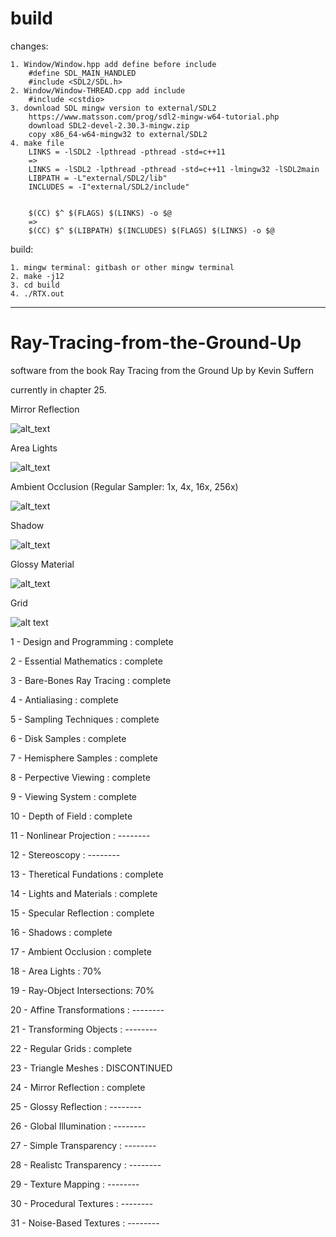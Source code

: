 # build

changes:

    1. Window/Window.hpp add define before include
        #define SDL_MAIN_HANDLED
        #include <SDL2/SDL.h>
    2. Window/Window-THREAD.cpp add include
        #include <cstdio>
    3. download SDL mingw version to external/SDL2
        https://www.matsson.com/prog/sdl2-mingw-w64-tutorial.php
        download SDL2-devel-2.30.3-mingw.zip
        copy x86_64-w64-mingw32 to external/SDL2
    4. make file
        LINKS = -lSDL2 -lpthread -pthread -std=c++11
        =>
        LINKS = -lSDL2 -lpthread -pthread -std=c++11 -lmingw32 -lSDL2main
        LIBPATH = -L"external/SDL2/lib"
        INCLUDES = -I"external/SDL2/include"


        $(CC) $^ $(FLAGS) $(LINKS) -o $@
        =>
        $(CC) $^ $(LIBPATH) $(INCLUDES) $(FLAGS) $(LINKS) -o $@

build:

    1. mingw terminal: gitbash or other mingw terminal
    2. make -j12
    3. cd build
    4. ./RTX.out
    

-----------------------------

# Ray-Tracing-from-the-Ground-Up
software from the book Ray Tracing from the Ground Up by Kevin Suffern

currently in chapter 25.

Mirror Reflection

![alt_text](https://github.com/hadryans/Ray-Tracing-from-the-Ground-Up/blob/master/build/images/Mirror%20Reflection.png)

Area Lights

![alt_text](https://github.com/hadryans/Ray-Tracing-from-the-Ground-Up/blob/master/build/images/Area%20Lights.png)

Ambient Occlusion (Regular Sampler: 1x, 4x, 16x, 256x)

![alt_text](https://github.com/hadryans/Ray-Tracing-from-the-Ground-Up/blob/master/build/images/Ambient%20Occlusion.png)

Shadow

![alt_text](https://github.com/hadryans/Ray-Tracing-from-the-Ground-Up/blob/master/build/images/Shadows.png)


Glossy Material

![alt_text](https://github.com/hadryans/Ray-Tracing-from-the-Ground-Up/blob/master/build/images/Specular%20Highlight.png)


Grid

![alt text](https://github.com/hadryans/Ray-Tracing-from-the-Ground-Up/blob/master/build/images/1000%20spheres%20grid.png)

 1 - Design and Programming  : complete
 
 2 - Essential Mathematics   : complete
 
 3 - Bare-Bones Ray Tracing  : complete
 
 4 - Antialiasing            : complete
 
 5 - Sampling Techniques     : complete
 
 6 - Disk Samples            : complete
 
 7 - Hemisphere Samples      : complete
 
 8 - Perpective Viewing      : complete
 
 9 - Viewing System          : complete

10 - Depth of Field          : complete

11 - Nonlinear Projection    : --------

12 - Stereoscopy             : --------

13 - Theretical Fundations   : complete

14 - Lights and Materials    : complete

15 - Specular Reflection     : complete

16 - Shadows                 : complete

17 - Ambient Occlusion       : complete

18 - Area Lights             : 70%

19 - Ray-Object Intersections: 70%

20 - Affine Transformations  : --------

21 - Transforming Objects    : --------

22 - Regular Grids           : complete

23 - Triangle Meshes         : DISCONTINUED

24 - Mirror Reflection       : complete

25 - Glossy Reflection       : --------

26 - Global Illumination     : --------

27 - Simple Transparency     : --------

28 - Realistc Transparency   : --------

29 - Texture Mapping         : --------

30 - Procedural Textures     : --------

31 - Noise-Based Textures    : --------
